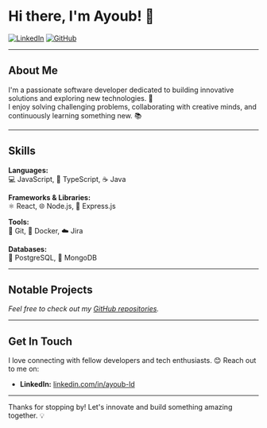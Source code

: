 # Hi there, I'm Ayoub! 👋

[![LinkedIn](https://img.shields.io/badge/LinkedIn-Connect-blue?style=flat-square&logo=linkedin)](https://linkedin.com/in/ayoub-ld)
[![GitHub](https://img.shields.io/badge/GitHub-Explore-gray?style=flat-square&logo=github)](https://github.com/ayoub-ld)

---

## About Me

I'm a passionate software developer dedicated to building innovative solutions and exploring new technologies. 🚀  
I enjoy solving challenging problems, collaborating with creative minds, and continuously learning something new. 📚

---

## Skills

**Languages:**  
 💻 JavaScript, 🔷 TypeScript, ☕ Java

**Frameworks & Libraries:**  
⚛️ React, 🌐 Node.js, 🚄 Express.js

**Tools:**  
🔧 Git, 🐳 Docker, ☁️ Jira

**Databases:**  
🐘 PostgreSQL, 🍃 MongoDB

---

## Notable Projects

_Feel free to check out my [GitHub repositories](https://github.com/ayoub-ld?tab=repositories)._

---

## Get In Touch

I love connecting with fellow developers and tech enthusiasts. 😊 Reach out to me on:

- **LinkedIn:** [linkedin.com/in/ayoub-ld](https://linkedin.com/in/ayoub-ld)

---

Thanks for stopping by! Let's innovate and build something amazing together. 💡

